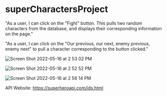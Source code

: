 # superCharactersProject
"As a user, I can click on the "Fight" button. This pulls two random characters from the database, and displays their corresponding information on the page."

"As a user, I can click on the "Our previous, our next, enemy previous, enemy next" to pull a character corresponding to the button clicked."

![Screen Shot 2022-05-16 at 2 53 02 PM](https://user-images.githubusercontent.com/98718555/168688813-b59c16e6-229a-4d8b-9ada-e7955a6dc93f.png)


![Screen Shot 2022-05-16 at 2 52 52 PM](https://user-images.githubusercontent.com/98718555/168688772-dad62a6f-b7ed-4e67-9886-87fc018be120.png)


![Screen Shot 2022-05-16 at 2 56 14 PM](https://user-images.githubusercontent.com/98718555/168688918-066aef8a-7c69-4e19-9792-4b2f06f90142.png)

API Website: https://superheroapi.com/ids.html


